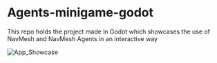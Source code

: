 # Agents-minigame-godot
This repo holds the project made in Godot which showcases the use of NavMesh and NavMesh Agents in an interactive way

![App_Showcase](https://github.com/user-attachments/assets/fe651a18-626d-4175-94fa-75c68acb5567)
